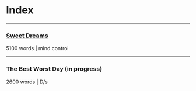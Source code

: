 # Index

---

### [Sweet Dreams](https://ryanxgrace.github.io/Stories/sweet_dreams.html)
5100 words | mind control

---

### The Best Worst Day (in progress)
2600 words | D/s

